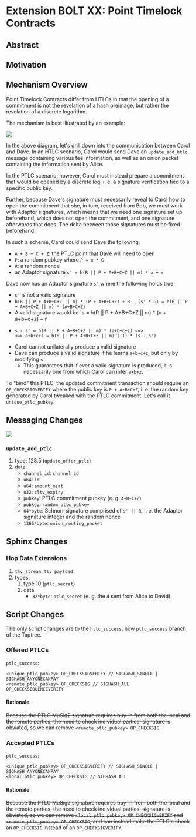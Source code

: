 # Extension BOLT XX: Point Timelock Contracts

## Abstract

## Motivation

## Mechanism Overview

Point Timelock Contracts differ from HTLCs in that the opening of a commitment is not the revelation
of a hash preimage, but rather the revelation of a discrete logarithm.

The mechanism is best illustrated by an example:

![](./figma_stuckable_ptlcs_01.png)

In the above diagram, let's drill down into the communication between Carol and Dave. In an HTLC
scenario, Carol would send Dave an `update_add_htlc` message containing various fee information,
as well as an onion packet containing the information sent by Alice.

In the PTLC scenario, however, Carol must instead prepare a commitment that would be opened by
a discrete log, i. e. a signature verification tied to a specific public key.

Further, because Dave's signature must necessarily reveal to Carol how to open the commitment that
she, in turn, received from Bob, we must work with Adaptor signatures, which means that we need
one signature set up beforehand, which does not open the commitment, and one signature afterwards
that does. The delta between those signatures must be fixed beforehand.

In such a scheme, Carol could send Dave the following:

- `A + B + C + Z`: the PTLC point that Dave will need to open
- `P`: a random pubkey where `P = x * G`
- `R`: a random nonce
- an Adaptor signature `s' = h(R || P + A+B+C+Z || m) * x + r`

Dave now has an Adaptor signature `s'` where the following holds true:

- `s'` is not a valid signature
- `h(R || P + A+B+C+Z || m) * (P + A+B+C+Z) + R - (s' * G) = h(R || P + A+B+C+Z || m) * (A+B+C+Z)`
- A valid signature would be `s = h(R || P + A+B+C+Z || m) * (x + a+b+c+z) + r
- ```
  s - s' = h(R || P + A+B+C+Z || m) * (a+b+c+z) <=>
  <=> a+b+c+z = h(R || P + A+B+C+Z || m)^(-1) * (s - s')
  ```
- Carol cannot unilaterally produce a valid signature
- Dave can produce a valid signature if he learns `a+b+c+z`, but only by modifying `s'`
  - This guarantees that if ever a valid signature is produced, it is necessarily one from which
    Carol can infer `a+b+z`.

To "bind" this PTLC, the updated commitment transaction should require an `OP_CHECKSIGVERIFY` where
the public key is `P + A+B+C+Z`, i. e. the random key generated by Carol tweaked with the PTLC
commitment. Let's call it `unique_ptlc_pubkey`.

## Messaging Changes

![](./figma_ptlc_messaging.png)

### `update_add_ptlc`

1. type: 128.5 (`update_offer_ptlc`)
2. data:
   - `channel_id`: `channel_id`
   - `u64`: `id`
   - `u64`: `amount_msat`
   - `u32`: `cltv_expiry`
   - `pubkey`: PTLC commitment pubkey (e. g. `A+B+C+Z`)
   - `pubkey`: `random_ptlc_pubkey`
   - `64*byte`: Schnorr signature comprised of `s' || R`, i. e. the Adaptor signature integer and the random nonce
   - `1366*byte`: `onion_routing_packet`

## Sphinx Changes

### Hop Data Extensions

1. `tlv_stream`: `tlv_payload`
2. types:
   1. type 10 (`ptlc_secret`)
   2. data:
      - `32*byte`: `ptlc_secret` (e. g. the `d` sent from Alice to David)

## Script Changes

The only script changes are to the `htlc_success`, now `ptlc_success` branch of the Taptree.

### Offered PTLCs

`ptlc_success`:

```
<unique_ptlc_pubkey> OP_CHECKSIGVERIFY // SIGHASH_SINGLE | SIGHASH_ANYONECANPAY
<remote_ptlc_pubkey> OP_CHECKSIG // SIGHASH_ALL
OP_CHECKSEQUENCEVERIFY
```

#### Rationale

~~Because the PTLC MuSig2 signature requires buy-in from both the local and the remote parties,
the need to check individual parties' signature is obviated, so we can remove
`<remote_ptlc_pubkey> OP_CHECKSIG`.~~

### Accepted PTLCs

`ptlc_success`:

```
<unique_ptlc_pubkey> OP_CHECKSIGVERIFY // SIGHASH_SINGLE | SIGHASH_ANYONECANPAY
<local_ptlc_pubkey> OP_CHECKSIG // SIGHASH_ALL
```

#### Rationale

~~Because the PTLC MuSig2 signature requires buy-in from both the local and the remote parties,
the need to check individual parties' signature is obviated, so we can remove
`<local_ptlc_pubkey> OP_CHECKSIGVERIFY` and `<remote_ptlc_pubkey> OP_CHECKSIG`, and can instead
make the PTLC's check an `OP_CHECKSIG` instead of an `OP_CHECKSIGVERIFY`.~~